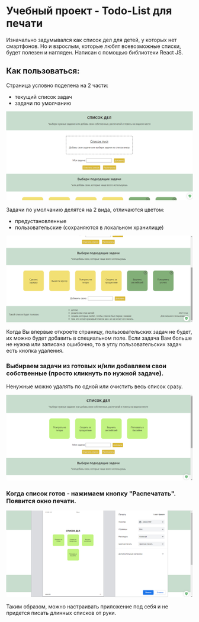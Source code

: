 # Учебный проект - Todo-List для печати

Изначально задумывался как список дел для детей, у которых нет смартфонов. Но и взрослым, которые любят всевозможные списки, будет полезен и нагляден.
Написан с помощью библиотеки React JS.

## Как пользоваться:

Страница условно поделена на 2 части:
- текущий список задач
- задачи по умолчанию

![The first part](src/images/readme_img/win1.jpg)

Задачи по умолчанию делятся на 2 вида, отличаются цветом:
- предустановленные
- пользовательские (сохраняются в локальном хранилище)

![The second part](src/images/readme_img/win2.jpg)

Когда Вы впервые откроете страницу, пользовательских задач не будет, их можно будет добавить в специальном поле.
Если задача Вам больше не нужна или записана ошибочно, то в углу пользовательских задач есть кнопка удаления.

### Выбираем задачи из готовых и/или добавляем свои собственные (просто кликнуть по нужной задаче).
Ненужные можно удалять по одной или очистить весь список сразу.

![Our todo-list](src/images/readme_img/win3.jpg)

### Когда список готов - нажимаем кнопку "Распечатать". Появится окно печати.

![Printing](src/images/readme_img/win4.jpg)

Таким образом, можно настраивать приложение под себя и не придется писать длинных списков от руки. 
